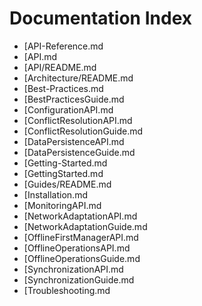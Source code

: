 # Documentation Index

- [API-Reference.md
- [API.md
- [API/README.md
- [Architecture/README.md
- [Best-Practices.md
- [BestPracticesGuide.md
- [ConfigurationAPI.md
- [ConflictResolutionAPI.md
- [ConflictResolutionGuide.md
- [DataPersistenceAPI.md
- [DataPersistenceGuide.md
- [Getting-Started.md
- [GettingStarted.md
- [Guides/README.md
- [Installation.md
- [MonitoringAPI.md
- [NetworkAdaptationAPI.md
- [NetworkAdaptationGuide.md
- [OfflineFirstManagerAPI.md
- [OfflineOperationsAPI.md
- [OfflineOperationsGuide.md
- [SynchronizationAPI.md
- [SynchronizationGuide.md
- [Troubleshooting.md
